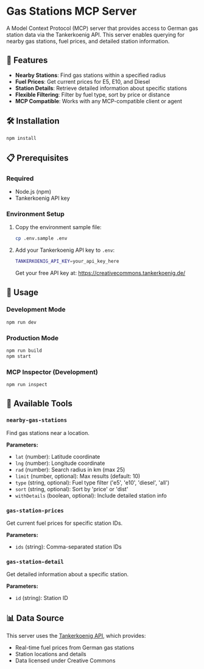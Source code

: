 
# Gas Stations MCP Server

A Model Context Protocol (MCP) server that provides access to German gas station data via the Tankerkoenig API. This server enables querying for nearby gas stations, fuel prices, and detailed station information.

## 🚀 Features

- **Nearby Stations**: Find gas stations within a specified radius
- **Fuel Prices**: Get current prices for E5, E10, and Diesel
- **Station Details**: Retrieve detailed information about specific stations
- **Flexible Filtering**: Filter by fuel type, sort by price or distance
- **MCP Compatible**: Works with any MCP-compatible client or agent

## 🛠️ Installation

```bash
npm install
```

## 📋 Prerequisites

### Required

- Node.js (npm)
- Tankerkoenig API key

### Environment Setup

1. Copy the environment sample file:
   ```bash
   cp .env.sample .env
   ```

2. Add your Tankerkoenig API key to `.env`:
   ```bash
   TANKERKOENIG_API_KEY=your_api_key_here
   ```

   Get your free API key at: https://creativecommons.tankerkoenig.de/

## 🚀 Usage

### Development Mode
```bash
npm run dev
```

### Production Mode
```bash
npm run build
npm start
```

### MCP Inspector (Development)
```bash
npm run inspect
```

## 🔧 Available Tools

### `nearby-gas-stations`
Find gas stations near a location.

**Parameters:**
- `lat` (number): Latitude coordinate
- `lng` (number): Longitude coordinate  
- `rad` (number): Search radius in km (max 25)
- `limit` (number, optional): Max results (default: 10)
- `type` (string, optional): Fuel type filter ('e5', 'e10', 'diesel', 'all')
- `sort` (string, optional): Sort by 'price' or 'dist'
- `withDetails` (boolean, optional): Include detailed station info

### `gas-station-prices`
Get current fuel prices for specific station IDs.

**Parameters:**
- `ids` (string): Comma-separated station IDs

### `gas-station-detail`
Get detailed information about a specific station.

**Parameters:**
- `id` (string): Station ID

## 📊 Data Source

This server uses the [Tankerkoenig API](https://creativecommons.tankerkoenig.de/), which provides:
- Real-time fuel prices from German gas stations
- Station locations and details
- Data licensed under Creative Commons
